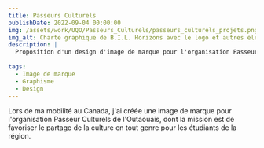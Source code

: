 ```yaml
---
title: Passeurs Culturels
publishDate: 2022-09-04 00:00:00
img: /assets/work/UQO/Passeurs_Culturels/passeurs_culturels_projets.png
img_alt: Charte graphique de B.I.L. Horizons avec le logo et autres élément graphique
description: |
  Proposition d'un design d'image de marque pour l'organisation Passeurs Culturels de l'Outaouais
  
tags:
  - Image de marque
  - Graphisme
  - Design
---
```


Lors de ma mobilité au Canada, j'ai créée une image de marque pour l'organisation Passeur Culturels de l'Outaouais, dont la mission est de favoriser le partage de la culture en tout genre pour les étudiants de la région.